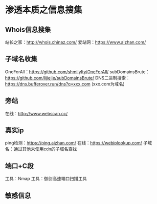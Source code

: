 # 渗透本质之信息搜集
## Whois信息搜集
站长之家：http://whois.chinaz.com/
爱站网：https://www.aizhan.com/
## 子域名收集
OneForAll：https://github.com/shmilylty/OneForAll/
subDomainsBrute：https://github.com/lijiejie/subDomainsBrute/
DNS二进制搜索：https://dns.bufferover.run/dns?q=xxx.com (xxx.com为域名)
## 旁站
在线：http://www.webscan.cc/
## 真实ip
ping检测：https://ping.aizhan.com/
在线：https://webiplookup.com/
子域名：通过其他未使用cdn的子域名查找
## 端口+C段
工具：Nmap
工具：御剑高速端口扫描工具

## 敏感信息